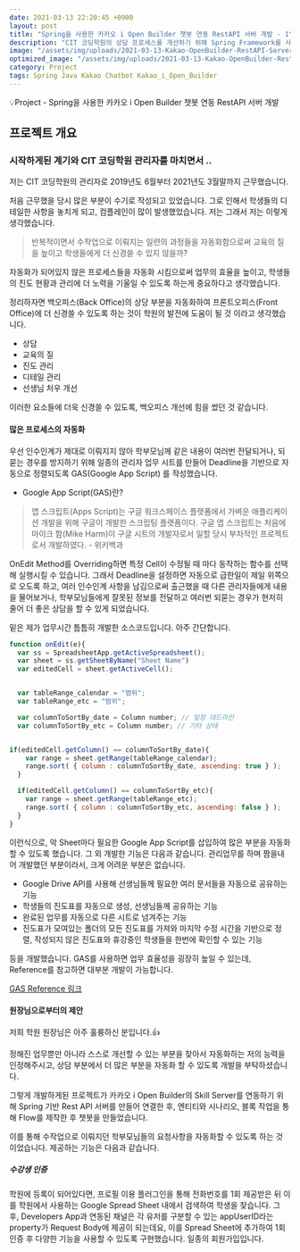 ```yaml
---
date: 2021-03-13 22:20:45 +0900
layout: post
title: "Spring을 사용한 카카오 i Open Builder 챗봇 연동 RestAPI 서버 개발 - 1"
description: "CIT 코딩학원의 상담 프로세스를 개선하기 위해 Spring Framework를 사용해 카카오 i Open Builder와 연동한 RestAPI 서버를 개발한 프로젝트 입니다."
image: "/assets/img/uploads/2021-03-13-Kakao-OpenBuilder-RestAPI-Server/Thumbnail_1.jpg"
optimized_image: "/assets/img/uploads/2021-03-13-Kakao-OpenBuilder-RestAPI-Server/Thumbnail_1.jpg"
category: Project
tags: Spring Java Kakao Chatbot Kakao_i_Open_Builder
---
```


<p class="callout"> 💡Project -  Spring을 사용한 카카오 i Open Builder 챗봇 연동 RestAPI 서버 개발 </p>

## 프로젝트 개요

### 시작하게된 계기와 CIT 코딩학원 관리자를 마치면서 ..

저는 CIT 코딩학원의 관리자로 2019년도 6월부터 2021년도 3월말까지 근무했습니다.

처음 근무했을 당시 많은 부분이 수기로 작성되고 있었습니다. 그로 인해서 학생들의 디테일한 사항을 놓치게 되고, 컴플레인이 많이 발생했었습니다. 저는 그래서 저는 이렇게 생각했습니다.
> 반복적이면서 수작업으로 이뤄지는 일련의 과정들을 자동화함으로써 교육의 질을 높이고 학생들에게 더 신경쓸 수 있지 않을까?

자동화가 되어있지 않은 프로세스들을 자동화 시킴으로써 업무의 효율을 높이고, 학생들의 진도 현황과 관리에 더 노력을 기울일 수 있도록 하는게 중요하다고 생각했습니다.

정리하자면 백오피스(Back Office)의 상당 부분을 자동화하여 프론트오피스(Front Office)에 더 신경쓸 수 있도록 하는 것이 학원의 발전에 도움이 될 것 이라고 생각했습니다.

* 상담
* 교육의 질
* 진도 관리
* 디테일 관리
* 선생님 처우 개선

이러한 요소들에 더욱 신경쓸 수 있도록, 백오피스 개선에 힘을 썼던 것 같습니다.

#### 많은 프로세스의 자동화
우선 인수인계가 제대로 이뤄지지 않아 학부모님께 같은 내용이 여러번 전달되거나, 되묻는 경우를 방지하기 위해 일종의 관리자 업무 시트를 만들어 Deadline을 기반으로 자동으로 정렬되도록
<span class="ud"> GAS(Google App Script)  </span> 를 작성했습니다.
* Google App Script(GAS)란?
>앱 스크립트(Apps Script)는 구글 워크스페이스 플랫폼에서 가벼운 애플리케이션 개발을 위해 구글이 개발한 스크립팅 플랫폼이다. 구글 앱 스크립트는 처음에 마이크 함(Mike Harm)이 구글 시트의 개발자로서 일할 당시 부차적인 프로젝트로서 개발하였다. - 위키백과

OnEdit Method를 Overriding하면 특정 Cell이 수정될 때 마다 동작하는 함수를 선택해 실행시킬 수 있습니다. 그래서 Deadline을 설정하면 자동으로 급한일이 제일 위쪽으로 오도록 하고, 여러 인수인계 사항을 남김으로써 출근했을 때 다른 관리자들에게 내용을 물어보거나, 학부모님들에게 잘못된 정보를 전달하고 여러번 되묻는 경우가 현저히 줄어 더 좋은 상담을 할 수 있게 되었습니다.

밑은 제가 업무시간 틈틈히 개발한 소스코드입니다. 아주 간단합니다.

```javascript
function onEdit(e){
  var ss = SpreadsheetApp.getActiveSpreadsheet();
  var sheet = ss.getSheetByName("Sheet Name")
  var editedCell = sheet.getActiveCell();


  var tableRange_calendar = "범위";
  var tableRange_etc = "범위";

  var columnToSortBy_date = Column number; // 일정 데드라인  
  var columnToSortBy_etc = Column number; // 기타 상태


if(editedCell.getColumn() == columnToSortBy_date){   
    var range = sheet.getRange(tableRange_calendar);
    range.sort( { column : columnToSortBy_date, ascending: true } );
  }

  if(editedCell.getColumn() == columnToSortBy_etc){   
    var range = sheet.getRange(tableRange_etc);
    range.sort( { column : columnToSortBy_etc, ascending: false } );
  }
}
```

이런식으로, 악 Sheet마다 필요한 Google App Script를 삽입하여 많은 부분을 자동화 할 수 있도록 했습니다.
그 외 개발한 기능은 다음과 같습니다. 관리업무를 하며 짬을내어 개발했던 부분이라서, 크게 어려운 부분은 없습니다.
* Google Drive API를 사용해 선생님들께 필요한 여러 문서들을 자동으로 공유하는 기능
* 학생들의 진도표를 자동으로 생성, 선생님들께 공유하는 기능
* 완료된 업무를 자동으로 다른 시트로 넘겨주는 기능
* 진도표가 모여있는 폴더의 모든 진도표를 가져와 마지막 수정 시간을 기반으로 정렬, 작성되지 않은 진도표와 휴강중인 학생들을 한번에 확인할 수 있는 기능

등을 개발했습니다. GAS를 사용하면 업무 효율성을 굉장히 높일 수 있는데, Reference를 참고하면 대부분 개발이 가능합니다.

[GAS Reference 링크](https://developers.google.com/apps-script)

#### 원장님으로부터의 제안
저희 학원 원장님은 아주 훌륭하신 분입니다.👍

정해진 업무뿐만 아니라 스스로 개선할 수 있는 부분을 찾아서 자동화하는 저의 능력을 인정해주시고, 상담 부분에서 더 많은 부분을 자동화 할 수 있도록 개발을 부탁하셨습니다.

그렇게 개발하게된 프로젝트가 카카오 i Open Builder의 Skill Server를 연동하기 위해 Spring 기반 Rest API 서버를 만들어 연결한 후, 엔티티와 시나리오, 블록 작업을 통해 Flow를 제작한 후 챗봇을 만들었습니다.

이를 통해 수작업으로 이뤄지던 학부모님들의 요청사항을 자동화할 수 있도록 하는 것 이었습니다. 제공하는 기능은 다음과 같습니다.

##### 수강생 인증

학원에 등록이 되어있다면, 프로필 이용 플러그인을 통해 전화번호를 1회 제공받은 뒤 이를 학원에서 사용하는 Google Spread Sheet 내에서 검색하여 학생을 찾습니다. 그 후, Developers App과 연동된 채널은 각 유저를 구분할 수 있는 appUserID라는 property가 Request Body에 제공이 되는데요, 이를 Spread Sheet에 추가하여 1회 인증 후 다양한 기능을 사용할 수 있도록 구현했습니다. 일종의 회원가입입니다.

####
